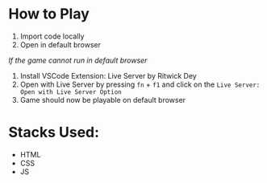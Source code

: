 # How to Play
1) Import code locally
2) Open in default browser

*If the game cannot run in default browser*

1) Install VSCode Extension: Live Server by Ritwick Dey
2) Open with Live Server by pressing `fn` + `f1` and click on the `Live Server: Open with Live Server Option`
3) Game should now be playable on default browser

# Stacks Used:

- HTML
- CSS
- JS